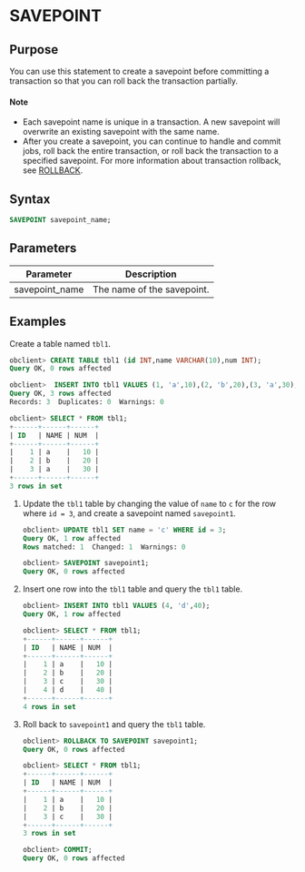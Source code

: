 # SAVEPOINT

## Purpose

You can use this statement to create a savepoint before committing a transaction so that you can roll back the transaction partially.

  <main id="notice" type='explain'>
    <h4>Note</h4>
    <ul>
    <li>Each savepoint name is unique in a transaction. A new savepoint will overwrite an existing savepoint with the same name. </li>
    <li>After you create a savepoint, you can continue to handle and commit jobs, roll back the entire transaction, or roll back the transaction to a specified savepoint. For more information about transaction rollback, see <a href="../3.dcl-of-oracle-mode/10.rollback-of-oracle-mode.md">ROLLBACK</a>. </li>
    </ul>
  </main>

## Syntax

```sql
SAVEPOINT savepoint_name;
```

## Parameters

| Parameter | Description                |
|----------------|----------------------------|
| savepoint_name | The name of the savepoint. |

## Examples

Create a table named `tbl1`.

```sql
obclient> CREATE TABLE tbl1 (id INT,name VARCHAR(10),num INT);
Query OK, 0 rows affected

obclient>  INSERT INTO tbl1 VALUES (1, 'a',10),(2, 'b',20),(3, 'a',30);
Query OK, 3 rows affected
Records: 3  Duplicates: 0  Warnings: 0

obclient> SELECT * FROM tbl1;
+------+------+------+
| ID   | NAME | NUM  |
+------+------+------+
|    1 | a    |   10 |
|    2 | b    |   20 |
|    3 | a    |   30 |
+------+------+------+
3 rows in set
```

1. Update the `tbl1` table by changing the value of `name` to `c` for the row where `id = 3`, and create a savepoint named `savepoint1`.

   ```sql
   obclient> UPDATE tbl1 SET name = 'c' WHERE id = 3;
   Query OK, 1 row affected
   Rows matched: 1  Changed: 1  Warnings: 0

   obclient> SAVEPOINT savepoint1;
   Query OK, 0 rows affected
   ```

2. Insert one row into the `tbl1` table and query the `tbl1` table.

   ```sql
   obclient> INSERT INTO tbl1 VALUES (4, 'd',40);
   Query OK, 1 row affected

   obclient> SELECT * FROM tbl1;
   +------+------+------+
   | ID   | NAME | NUM  |
   +------+------+------+
   |    1 | a    |   10 |
   |    2 | b    |   20 |
   |    3 | c    |   30 |
   |    4 | d    |   40 |
   +------+------+------+
   4 rows in set
   ```

3. Roll back to `savepoint1` and query the `tbl1` table.

   ```sql
   obclient> ROLLBACK TO SAVEPOINT savepoint1;
   Query OK, 0 rows affected

   obclient> SELECT * FROM tbl1;
   +------+------+------+
   | ID   | NAME | NUM  |
   +------+------+------+
   |    1 | a    |   10 |
   |    2 | b    |   20 |
   |    3 | c    |   30 |
   +------+------+------+
   3 rows in set

   obclient> COMMIT;
   Query OK, 0 rows affected
   ```

